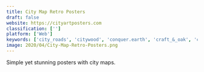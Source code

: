 ```yaml
---
title: City Map Retro Posters
draft: false 
website: https://cityartposters.com
classification: ['']
platform: ['Web']
keywords: ['city_roads', 'citywood', 'conquer.earth', 'craft_&_oak', 'customized_travel_poster', 'grafomap', 'hipsdeer', 'innovation_posters', 'manymaps', 'mapiful', 'mappythoughts', 'mojigram', 'my_holiday_map', 'nomadpick', 'programming_posters', 'star_wars_intro_creator', 'strellas', 'submarine_cable_map', 'sygic_maps', 'tiltmaps', 'under_lucky_stars', 'vintageads_archive', 'your_hospitality_art']
image: 2020/04/City-Map-Retro-Posters.png
---
```

Simple yet stunning posters with city maps.